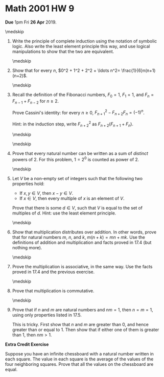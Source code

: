 Math 2001 HW 9
==============

**Due** 1pm Fri **26 Apr** 2019.

\medskip

1. Write the principle of complete induction using the notation of symbolic logic. Also write the least element principle this way, and use logical manipulations to show that the two are equivalent.

   \medskip

2. Show that for every $n$, $0^2 + 1^2 + 2^2 + \ldots n^2= \frac{1}{6}n(n+1)(n+2)$.

    <!-- 3. Show that for every $n$, $0^3 + 1^3 + \ldots + n^3 = \frac{1}{4} n^2 (n+1)^2$. -->

   \medskip

3. Recall the definition of the Fibonacci numbers, $F_0 = 1$,  $F_1 = 1$, and $F_{n} = F_{n-1} + F_{n-2}$ for $n\geq 2$.

    Prove Cassini's identity: for every $n\geq 0$, $F^2_{n+1} - F_{n+2} F_n = (-1)^n$. 

    Hint: in the induction step, write $F_{n+2}^2$ as $F_{n+2}(F_{n+1} + F_n)$.

   \medskip

   <!-- 4. Prove $\sum_{i < n} F_{2i+1} = F_{2n}$. -->

   <!-- 5. Prove the following two identities:

   + $F_{2n+1} = F^2_{n+1} + F^2_n$
   + $F_{2n+2} = F^2_{n+2} - F^2_n$

   Hint: use induction on $n$, and prove them both at once. In the induction step, expand $F_{2n+3} = F_{2n+2} + F_{2n+1}$, and similarly for $F_{2n+4}$. Proving the second equation is especially tricky. Use the inductive hypothesis and the first identity to simplify the left-hand side, and repeatedly unfold the Fibonacci number with the highest index and simplify the equation you need to prove. (When you have worked out a solution, write a clear equational proof, calculating in the \$\$forward'' direction.) -->

   \medskip

4. Prove that every natural number can be written as a sum of *distinct* powers of 2. For this problem, $1 = 2^0$ is counted as power of 2.

   \medskip

5. Let $V$ be a non-empty set of integers such that the following two properties hold:

    + If $x, y \in V$, then $x - y \in V$.
    + If $x \in V$, then every multiple of $x$ is an element of $V$.

    Prove that there is some $d \in V$, such that $V$ is equal to the set of multiples of $d$. Hint: use the least element principle.

    <!-- 9. Give an informal but detailed proof that for every natural number $n$, $1 \cdot n = n$, using a proof by induction, the definition of multiplication, and the theorems proved in :numref:$defining_arithmetic_operations$. -->

    \medskip

6. Show that multiplication distributes over addition. In other words, prove that for natural numbers $m$, $n$, and $k$, $m (n + k) = m n + m k$. Use the definitions of addition and multiplication and facts proved in 17.4 (but nothing more).

   \medskip

7. Prove the multiplication is associative, in the same way. Use the facts proved in 17.4 and the previous exercise.

   \medskip

8. Prove that multiplication is commutative.

   <!-- 13. Prove $(m^n)^k = m^{nk}$.   

   14. Following the example in :numref:$arithmetic_on_the_natural_numbers$, prove that if $n$ is a natural number and $n < 5$, then $n$ is one of the values $0, 1, 2, 3$, or $4$.
   -->

   \medskip

9. Prove that if $n$ and $m$ are natural numbers and $n m = 1$, then $n = m = 1$, using only properties listed in 17.5.

    This is tricky. First show that $n$ and $m$ are greater than $0$, and hence greater than or equal to $1$. Then show that if either one of them is greater than $1$, then $n m > 1$.

<!-- 16. Prove any of the other claims in :numref:$arithmetic_on_the_natural_numbers$ that were stated without proof.

17. Prove the following properties of negation and subtraction on the integers, using only the properties of negation and subtraction given in :numref:$the_integers$.

   -  If $n + m = 0$ then $m = -n$.
   -  $-0 = 0$.
   -  If $-n = -m$ then $n = m$.
   -  $m + (n - m) = n$.
   -  $-(n + m) = -n - m$.
   -  If $m < n$ then $n - m > 0$.
   -  If $m < n$ then $-m > -n$.
   -  $n \cdot (-m) = -nm$.
   -  $n(m - k) = nm - nk$.
   -  If $n < m$ then $n - k < m - k$.
-->

**Extra Credit Exercise** 

Suppose you have an infinite chessboard with a natural number written in each square. The value in each square is the average of the values of the four neighboring squares. Prove that all the values on the chessboard are equal.
<!-- 
19. Prove that every natural number can be written as a sum of *distinct non-consecutive* Fibonacci numbers. For example, $22 = 1 + 3 + 5 + 13$ is not allowed, since 3 and 5 are consecutive Fibonacci numbers, but $22 = 1 + 21$ is allowed. -->
